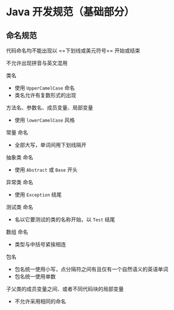 # Java 开发规范（基础部分）

## 命名规范

代码命名均不能出现以 ==下划线或美元符号== 开始或结束

不允许出现拼音与英文混用

类名

- 使用 `UpperCamelCase` 命名
- 类名允许有复数形式的出现

方法名、参数名、成员变量、局部变量

- 使用 `lowerCamelCase` 风格

常量 命名

- 全部大写，单词间用下划线隔开

抽象类 命名

- 使用 `Abstract` 或 `Base` 开头

异常类 命名

- 使用 `Exception` 结尾

测试类 命名

- 名以它要测试的类的名称开始，以 `Test` 结尾

数组 命名

- 类型与中括号紧挨相连

包名

- 包名统一使用小写，点分隔符之间有且仅有一个自然语义的英语单词
- 包名统一使用单数

子父类的成员变量之间、或者不同代码块的局部变量

- 不允许采用相同的命名